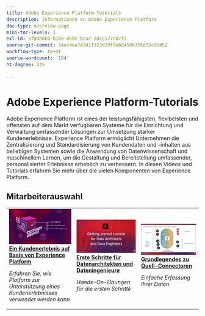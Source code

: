 ```yaml
---
title: Adobe Experience Platform-Tutorials
description: Informationen zu Adobe Experience Platform
doc-type: overview-page
mini-toc-levels: 1
exl-id: 5f84b0b4-b100-45dc-bcac-2dcc127c87f3
source-git-commit: 14ec4ea743d1f323d29f9ab84506355d25c91452
workflow-type: tm+mt
source-wordcount: '154'
ht-degree: 23%

---
```


# Adobe Experience Platform-Tutorials

Adobe Experience Platform ist eines der leistungsfähigsten, flexibelsten und offensten auf dem Markt verfügbaren Systeme für die Einrichtung und Verwaltung umfassender Lösungen zur Umsetzung starker Kundenerlebnisse. Experience Platform ermöglicht Unternehmen die Zentralisierung und Standardisierung von Kundendaten und -inhalten aus beliebigen Systemen sowie die Anwendung von Datenwissenschaft und maschinellem Lernen, um die Gestaltung und Bereitstellung umfassender, personalisierter Erlebnisse erheblich zu verbessern. In diesen Videos und Tutorials erfahren Sie mehr über die vielen Komponenten von Experience Platform.

<div id="recs-overview-body-1"></div>
<div id="recs-overview-body-2"></div>
<div id="recs-overview-body-3"></div>
<div id="recs-overview-body-4"></div>
<div id="recs-overview-body-5"></div>
<div id="recs-overview-body-6"></div>

<div id="staff-picks-section">

## Mitarbeiterauswahl

<table style="margin-top: 0 !important">
<tr>
  <td>
    <a href="intro-to-platform/a-customer-experience-powered-by-experience-platform.md">
      <img alt="Ein Kundenerlebnis auf Basis eines Experience Platform-Videos" src="assets/thumb_A-Customer-Experience.jpg" />
    </a>
    <div>
      <a href="intro-to-platform/a-customer-experience-powered-by-experience-platform.md">
    <strong>Ein Kundenerlebnis auf Basis von Experience Platform</strong>
    </a>
    </div>
    <p>
    <em>Erfahren Sie, wie Platform zur Unterstützung eines Kundenerlebnisses verwendet werden kann</em>
    <p>
  </td>
  <td>
    <a href="https://experienceleague.adobe.com/docs/platform-learn/getting-started-for-data-architects-and-data-engineers/overview.html?lang=de">
      <img alt="Miniaturbild für das Tutorial &quot;Erste Schritte für Datenarchitekten und Dateningenieure&quot;" src="assets/thumb_Getting_started.jpg" />
    </a>
    <div>
      <a href="https://experienceleague.adobe.com/docs/platform-learn/getting-started-for-data-architects-and-data-engineers/overview.html?lang=de">
    <strong>Erste Schritte für Datenarchitekten und Dateningenieure</strong>
    </a>
    </div>
    <p>
    <em> Hands-On-Übungen für die ersten Schritte</em>
    <p>
  </td>
  <td>
    <a href="sources/overview.md">
      <img alt="Miniaturbild für das Video &quot;Grundlegendes zu Quell-Connectoren&quot;" src="assets/thumb_Sources.png" />
    </a>
    <div>
      <a href="sources/overview.md">
    <strong>Grundlegendes zu Quell-Connectoren</strong>
    </a>
    </div>
    <p>
    <em> Einfache Erfassung Ihrer Daten</em>
    <p>
  </td>
   <!--
   <td>
    <a href="data-ingestion/create-datasets-and-ingest-data.md">
      <img alt="thumbnail image for the 'Create Datasets and Ingest Data' video" src="assets/thumb_Create-Datasets-and-Ingest-Data.png" />
    </a>
    <div>
      <a href="data-ingestion/create-datasets-and-ingest-data.md">
    <strong>Create Datasets and Ingest Data</strong>
    </a>
    </div>
    <p>
    <em>Ingest your dataset.</em>
    <p>
  </td>
  <td>
    <a href="segments/create-segments.md">
      <img alt="thumbnail image for the 'Create Segments' video" src="assets/thumb_Create-Segments.png" />
    </a>
    <div>
      <a href="segments/create-segments.md">
    <strong>Create Segments</strong>
    </a>
    </div>
    <p>
    <em>Build segments based on your data.</em>
    <p>
  </td>-->
</tr>
</table>

</div>
